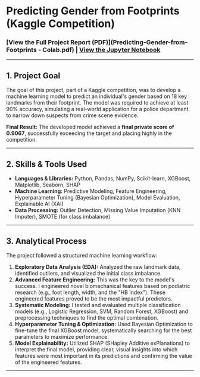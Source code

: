 # Predicting Gender from Footprints (Kaggle Competition)

### [View the Full Project Report (PDF)](Predicting-Gender-from-Footprints - Colab.pdf) | [View the Jupyter Notebook](data_mining.ipynb)

---

## 1. Project Goal

The goal of this project, part of a Kaggle competition, was to develop a machine learning model to predict an individual's gender based on 18 key landmarks from their footprint. The model was required to achieve at least 90% accuracy, simulating a real-world application for a police department to narrow down suspects from crime scene evidence.

**Final Result:** The developed model achieved a **final private score of 0.9067**, successfully exceeding the target and placing highly in the competition.

---

## 2. Skills & Tools Used

*   **Languages & Libraries:** Python, Pandas, NumPy, Scikit-learn, XGBoost, Matplotlib, Seaborn, SHAP
*   **Machine Learning:** Predictive Modeling, Feature Engineering, Hyperparameter Tuning (Bayesian Optimization), Model Evaluation, Explainable AI (XAI)
*   **Data Processing:** Outlier Detection, Missing Value Imputation (KNN Imputer), SMOTE (for class imbalance)

---

## 3. Analytical Process

The project followed a structured machine learning workflow:

1.  **Exploratory Data Analysis (EDA):** Analyzed the raw landmark data, identified outliers, and visualized the initial class imbalance.
2.  **Advanced Feature Engineering:** This was the key to the model's success. I engineered novel biomechanical features based on podiatric research (e.g., foot length, width, and the "HB Index"). These engineered features proved to be the most impactful predictors.
3.  **Systematic Modeling:** I tested and evaluated multiple classification models (e.g., Logistic Regression, SVM, Random Forest, XGBoost) and preprocessing techniques to find the optimal combination.
4.  **Hyperparameter Tuning & Optimization:** Used Bayesian Optimization to fine-tune the final XGBoost model, systematically searching for the best parameters to maximize performance.
5.  **Model Explainability:** Utilized SHAP (SHapley Additive exPlanations) to interpret the final model, providing clear, visual insights into which features were most important in its predictions and confirming the value of the engineered features.

---
